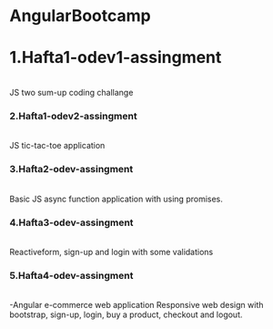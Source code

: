 # AngularBootcamp

<h1>1.Hafta1-odev1-assingment</h1> </br>
JS two sum-up coding challange </hr>

<h3>2.Hafta1-odev2-assingment</h3> </br>
JS tic-tac-toe application</hr>

<h3>3.Hafta2-odev-assingment</h3> </br>
Basic JS async function application with using promises.</hr>

<h3>4.Hafta3-odev-assingment</h3> </br>
Reactiveform, sign-up and login with some validations </hr>


<h3>5.Hafta4-odev-assingment</h3> </br>
-Angular e-commerce web application
Responsive web design with bootstrap, sign-up, login, buy a product, checkout and logout.
